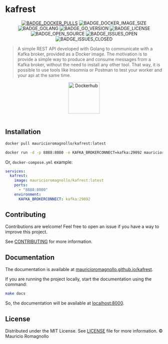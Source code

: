 # **kafrest**

<!-- BADGES -->

<div align="center">

[![BADGE_DOCKER_PULLS](https://img.shields.io/docker/pulls/mauricioromagnollo/kafrest.svg)](https://hub.docker.com/r/mauricioromagnollo/kafrest)
![BADGE_DOCKER_IMAGE_SIZE](https://img.shields.io/docker/image-size/mauricioromagnollo/kafrest/latest)
![BADGE_GOLANG](https://img.shields.io/badge/Golang-grey?style=flat&logo=go)
![BADGE_GO_VERSION](https://img.shields.io/github/go-mod/go-version/mauricioromagnollo/kafrest?logo=golang)
![BADGE_LICENSE](https://img.shields.io/github/license/mauricioromagnollo/kafrest)
![BADGE_OPEN_SOURCE](https://badges.frapsoft.com/os/v1/open-source.png?v=103)
![BADGE_ISSUES_OPEN](https://img.shields.io/github/issues/mauricioromagnollo/kafrest?color=green)
![BADGE_ISSUES_CLOSED](https://img.shields.io/github/issues-closed/mauricioromagnollo/kafrest?color=red)

</div>

<!-- BRIEF DESCRIPTION -->
 
> A simple REST API developed with Golang to communicate with a Kafka broker, provided as a Docker image. The motivation is to provide a simple way to produce and consume messages from a Kafka broker, without the need to install any other tool. That way, it is possible to use tools like Insomnia or Postman to test your worker and your api at the same time.

<div align="center">
  <a href="https://hub.docker.com/r/mauricioromagnollo/kafrest">
    <img 
      alt="Dockerhub" 
      src="https://img.shields.io/badge/Dockerhub-cyan"
      width="100"
    >
  </a>
</div>

<br>

## **Installation**

```sh
docker pull mauricioromagnollo/kafrest:latest
```

```sh
docker run -d -p 8888:8080 -e KAFKA_BROKERCONNECT=kafka:29092 mauricioromagnollo/kafrest:latest
```

Or, `docker-compose.yml` example:

```yaml
services:
  kafrest:
    image: mauricioromagnollo/kafrest:latest
    ports:
      - "8888:8080"
    environment:
      KAFKA_BROKERCONNECT: kafka:29092
```

## **Contributing**

Contributions are welcome! Feel free to open an issue if you have a way to improve this project.

<!-- 
https://mauricioromagnollo.github.io/kafrest/contributing
-->

See [CONTRIBUTING](./CONTRIBUTING.md) for more information.

## **Documentation**

The documentation is available at [mauricioromagnollo.github.io/kafrest](https://mauricioromagnollo.github.io/kafrest/).

If you are running the project locally, start the documentation using the command:

```sh
make docs
```

So, the documentation will be available at [localhost:8000](http://localhost:8000).

## **License**

Distributed under the MIT License. See [LICENSE](./LICENSE) file for more information. &copy; Mauricio Romagnollo
